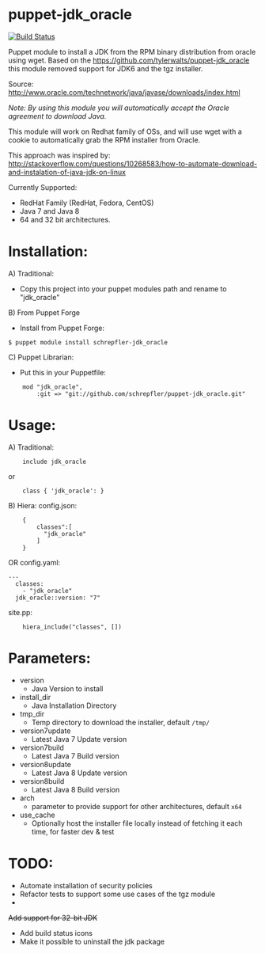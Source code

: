 puppet-jdk_oracle
=================
[![Build Status](https://travis-ci.org/schrepfler/puppet-jdk_oracle.svg?branch=master)](https://travis-ci.org/schrepfler/puppet-jdk_oracle)

Puppet module to install a JDK from the RPM binary distribution from oracle using wget.
Based on the https://github.com/tylerwalts/puppet-jdk_oracle this module removed support for JDK6 and the tgz installer.

Source: http://www.oracle.com/technetwork/java/javase/downloads/index.html

_Note:  By using this module you will automatically accept the Oracle agreement to download Java._

This module will work on Redhat family of OSs, and will use wget with a cookie to automatically grab the RPM installer from Oracle.

This approach was inspired by: http://stackoverflow.com/questions/10268583/how-to-automate-download-and-instalation-of-java-jdk-on-linux


Currently Supported:
* RedHat Family (RedHat, Fedora, CentOS)
* Java 7 and Java 8
* 64 and 32 bit architectures.

Installation:
=============

A) Traditional:
* Copy this project into your puppet modules path and rename to "jdk_oracle"

B) From Puppet Forge
* Install from Puppet Forge:
```
$ puppet module install schrepfler-jdk_oracle
```

C) Puppet Librarian:
* Put this in your Puppetfile:
```
    mod "jdk_oracle",
        :git => "git://github.com/schrepfler/puppet-jdk_oracle.git"
```


Usage:
======

A)  Traditional:
```
    include jdk_oracle
```
or
```
    class { 'jdk_oracle': }
```


B) Hiera:
config.json:
```
    {
        classes":[
          "jdk_oracle"
        ]
    }
```
OR
config.yaml:
```
---
  classes: 
    - "jdk_oracle"
  jdk_oracle::version: "7"
```

site.pp:
```
    hiera_include("classes", [])
```


Parameters:
===========

* version
    * Java Version to install
* install_dir
    * Java Installation Directory
* tmp_dir
    * Temp directory to download the installer, default `/tmp/`
* version7update
    * Latest Java 7 Update version
* version7build
    * Latest Java 7 Build version
* version8update
    * Latest Java 8 Update version
* version8build
    * Latest Java 8 Build version
* arch 
    * parameter to provide support for other architectures, default `x64`
* use_cache
    * Optionally host the installer file locally instead of fetching it each time, for faster dev & test


TODO:
=====

* Automate installation of security policies
* Refactor tests to support some use cases of the tgz module
* 
~~Add support for 32-bit JDK~~
* Add build status icons
* Make it possible to uninstall the jdk package
